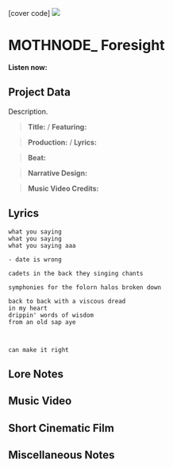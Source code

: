 [cover code] ![](57175019_319474918741616_8502199518755923887_n.jpg)

# MOTHNODE_ Foresight

**Listen now:** 

## Project Data

Description.

> **Title:**  / **Featuring:** 

> **Production:**  / **Lyrics:** 

> **Beat:**

> **Narrative Design:**

> **Music Video Credits:**


## Lyrics

```
what you saying
what you saying 
what you saying aaa

- date is wrong

cadets in the back they singing chants

symphonies for the folorn halos broken down 

back to back with a viscous dread 
in my heart
drippin' words of wisdom 
from an old sap aye



can make it right

```

## Lore Notes

## Music Video

## Short Cinematic Film

## Miscellaneous Notes
